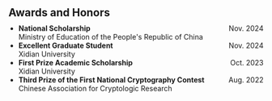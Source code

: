 <h1 id="awards"></h1>

<h2 style="margin: 60px 0px 10px;">Awards and Honors</h2>

<ul style="list-style-type: disc; padding-left: 20px; margin: 0 0 20px;">
    <li>
        <div style="display: flex; justify-content: space-between;">
            <span><strong>National Scholarship</strong></span>
            <span>Nov. 2024</span>
        </div>
        <div>Ministry of Education of the People's Republic of China</div>
    </li>
    <li>
        <div style="display: flex; justify-content: space-between;">
            <span><strong>Excellent Graduate Student</strong></span>
            <span>Nov. 2024</span>
        </div>
        <div>Xidian University</div>
    </li>
    <li>
        <div style="display: flex; justify-content: space-between;">
            <span><strong>First Prize Academic Scholarship</strong></span>
            <span>Oct. 2023</span>
        </div>
        <div>Xidian University</div>
    </li>
    <li>
        <div style="display: flex; justify-content: space-between;">
            <span><strong>Third Prize of the First National Cryptography Contest</strong></span>
            <span>Aug. 2022</span>
        </div>
        <div>Chinese Association for Cryptologic Research</div>
    </li>
</ul>
